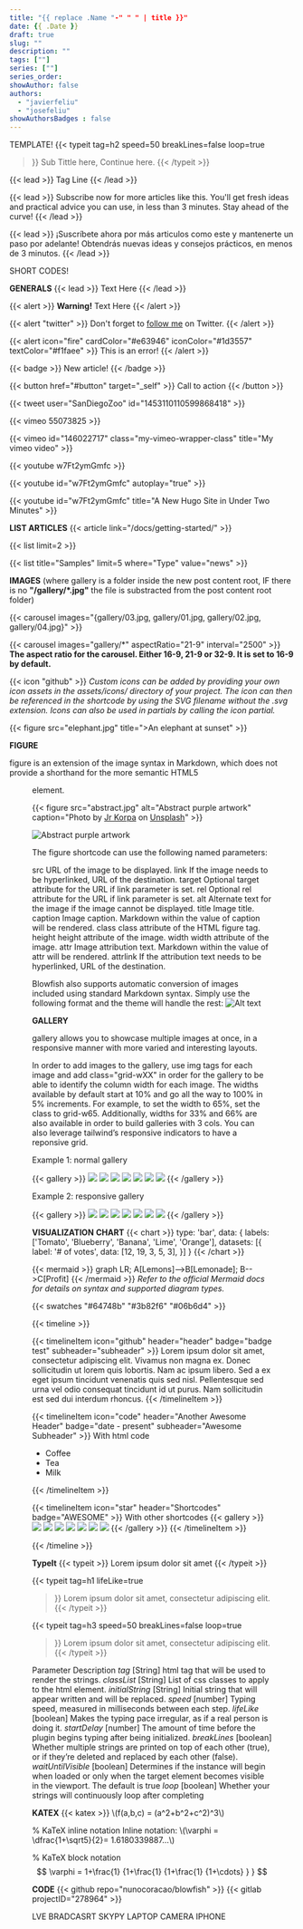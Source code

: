 ```yaml
---
title: "{{ replace .Name "-" " " | title }}"
date: {{ .Date }}
draft: true
slug: ""
description: ""
tags: [""]
series: [""]
series_order:
showAuthor: false
authors:
  - "javierfeliu"
  - "josefeliu"
showAuthorsBadges : false  
---
```

TEMPLATE!
 {{< typeit 
  tag=h2
  speed=50
  breakLines=false
  loop=true
>}}
Sub Tittle here,
Continue here. 
{{< /typeit >}}

{{< lead >}}
Tag Line
{{< /lead >}}


{{< lead >}}
Subscribe now for more articles like this. You'll get fresh ideas and practical advice you can use, in less than 3 minutes. Stay ahead of the curve!
{{< /lead >}}
<script async data-uid="99db4e9842" src="https://javier-feliu.ck.page/99db4e9842/index.js"></script>

{{< lead >}}
¡Suscríbete ahora por más articulos como este y mantenerte un paso por adelante! Obtendrás nuevas ideas y consejos prácticos, en menos de 3 minutos.
{{< /lead >}}
<script async data-uid="c675c53081" src="https://javier-feliu.ck.page/c675c53081/index.js"></script>

SHORT CODES!

**GENERALS**
{{< lead >}}
Text Here
{{< /lead >}}

{{< alert >}}
**Warning!** Text Here
{{< /alert >}}

{{< alert "twitter" >}}
Don't forget to [follow me](https://twitter.com/com/JavierFeliuH) on Twitter.
{{< /alert >}}

{{< alert icon="fire" cardColor="#e63946" iconColor="#1d3557" textColor="#f1faee" >}}
This is an error!
{{< /alert >}}

{{< badge >}}
New article!
{{< /badge >}}

{{< button href="#button" target="_self" >}}
Call to action
{{< /button >}}

{{< tweet user="SanDiegoZoo" id="1453110110599868418" >}}

{{< vimeo 55073825 >}}

{{< vimeo id="146022717" class="my-vimeo-wrapper-class" title="My vimeo video" >}}

{{< youtube w7Ft2ymGmfc >}}

{{< youtube id="w7Ft2ymGmfc" autoplay="true" >}}

{{< youtube id="w7Ft2ymGmfc" title="A New Hugo Site in Under Two Minutes" >}}

**LIST ARTICLES**
{{< article link="/docs/getting-started/" >}}

{{< list limit=2 >}}

{{< list title="Samples" limit=5 where="Type" value="news" >}}


**IMAGES** (where gallery is a folder inside the new post content root, IF there is no **"/gallery/*.jpg"** the file is substracted from the post content root folder)

{{< carousel images="{gallery/03.jpg, gallery/01.jpg, gallery/02.jpg, gallery/04.jpg}" >}}

{{< carousel images="gallery/*" aspectRatio="21-9" interval="2500" >}}
**The aspect ratio for the carousel. Either 16-9, 21-9 or 32-9. It is set to 16-9 by default.**

{{< icon "github" >}}
*Custom icons can be added by providing your own icon assets in the assets/icons/ directory of your project. The icon can then be referenced in the shortcode by using the SVG filename without the .svg extension.
Icons can also be used in partials by calling the icon partial.*

{{< figure src="elephant.jpg" title=">An elephant at sunset" >}}

**FIGURE**
 
figure is an extension of the image syntax in Markdown, which does not provide a shorthand for the more semantic HTML5 
<figure> element.

{{< figure
    src="abstract.jpg"
    alt="Abstract purple artwork"
    caption="Photo by [Jr Korpa](https://unsplash.com/@jrkorpa) on [Unsplash](https://unsplash.com/)"
    >}}

<!-- OR -->

![Abstract purple artwork](abstract.jpg "Photo by [Jr Korpa](https://unsplash.com/@jrkorpa) on [Unsplash](https://unsplash.com/)")


The figure shortcode can use the following named parameters:

src
URL of the image to be displayed.
link
If the image needs to be hyperlinked, URL of the destination.
target
Optional target attribute for the URL if link parameter is set.
rel
Optional rel attribute for the URL if link parameter is set.
alt
Alternate text for the image if the image cannot be displayed.
title
Image title.
caption
Image caption. Markdown within the value of caption will be rendered.
class
class attribute of the HTML figure tag.
height
height attribute of the image.
width
width attribute of the image.
attr
Image attribution text. Markdown within the value of attr will be rendered.
attrlink
If the attribution text needs to be hyperlinked, URL of the destination.


Blowfish also supports automatic conversion of images included using standard Markdown syntax. Simply use the following format and the theme will handle the rest:
![Alt text](image.jpg "Image caption")

**GALLERY**

gallery allows you to showcase multiple images at once, in a responsive manner with more varied and interesting layouts.

In order to add images to the gallery, use img tags for each image and add class="grid-wXX" in order for the gallery to be able to identify the column width for each image. The widths available by default start at 10% and go all the way to 100% in 5% increments. For example, to set the width to 65%, set the class to grid-w65. Additionally, widths for 33% and 66% are also available in order to build galleries with 3 cols. You can also leverage tailwind’s responsive indicators to have a reponsive grid.

Example 1: normal gallery

{{< gallery >}}
  <img src="gallery/01.jpg" class="grid-w33" />
  <img src="gallery/02.jpg" class="grid-w33" />
  <img src="gallery/03.jpg" class="grid-w33" />
  <img src="gallery/04.jpg" class="grid-w33" />
  <img src="gallery/05.jpg" class="grid-w33" />
  <img src="gallery/06.jpg" class="grid-w33" />
  <img src="gallery/07.jpg" class="grid-w33" />
{{< /gallery >}}

Example 2: responsive gallery

{{< gallery >}}
  <img src="gallery/01.jpg" class="grid-w50 md:grid-w33 xl:grid-w25" />
  <img src="gallery/02.jpg" class="grid-w50 md:grid-w33 xl:grid-w25" />
  <img src="gallery/03.jpg" class="grid-w50 md:grid-w33 xl:grid-w25" />
  <img src="gallery/04.jpg" class="grid-w50 md:grid-w33 xl:grid-w25" />
  <img src="gallery/05.jpg" class="grid-w50 md:grid-w33 xl:grid-w25" />
  <img src="gallery/06.jpg" class="grid-w50 md:grid-w33 xl:grid-w25" />
  <img src="gallery/07.jpg" class="grid-w50 md:grid-w33 xl:grid-w25" />
{{< /gallery >}}





**VISUALIZATION**
**CHART**
{{< chart >}}
type: 'bar',
data: {
  labels: ['Tomato', 'Blueberry', 'Banana', 'Lime', 'Orange'],
  datasets: [{
    label: '# of votes',
    data: [12, 19, 3, 5, 3],
  }]
}
{{< /chart >}}

{{< mermaid >}}
graph LR;
A[Lemons]-->B[Lemonade];
B-->C[Profit]
{{< /mermaid >}}
*Refer to the official Mermaid docs for details on syntax and supported diagram types.*

{{< swatches "#64748b" "#3b82f6" "#06b6d4" >}}

{{< timeline >}}

{{< timelineItem icon="github" header="header" badge="badge test" subheader="subheader" >}}
Lorem ipsum dolor sit amet, consectetur adipiscing elit. Vivamus non magna ex. Donec sollicitudin ut lorem quis lobortis. Nam ac ipsum libero. Sed a ex eget ipsum tincidunt venenatis quis sed nisl. Pellentesque sed urna vel odio consequat tincidunt id ut purus. Nam sollicitudin est sed dui interdum rhoncus. 
{{< /timelineItem >}}


{{< timelineItem icon="code" header="Another Awesome Header" badge="date - present" subheader="Awesome Subheader" >}}
With html code
<ul>
  <li>Coffee</li>
  <li>Tea</li>
  <li>Milk</li>
</ul>
{{< /timelineItem >}}

{{< timelineItem icon="star" header="Shortcodes" badge="AWESOME" >}}
With other shortcodes
{{< gallery >}}
  <img src="gallery/01.jpg" class="grid-w33" />
  <img src="gallery/02.jpg" class="grid-w33" />
  <img src="gallery/03.jpg" class="grid-w33" />
  <img src="gallery/04.jpg" class="grid-w33" />
  <img src="gallery/05.jpg" class="grid-w33" />
  <img src="gallery/06.jpg" class="grid-w33" />
  <img src="gallery/07.jpg" class="grid-w33" />
{{< /gallery >}}
{{< /timelineItem >}}

{{< /timeline >}}

**TypeIt**
{{< typeit >}}
Lorem ipsum dolor sit amet 
{{< /typeit >}}

{{< typeit 
  tag=h1
  lifeLike=true
>}}
Lorem ipsum dolor sit amet, 
consectetur adipiscing elit. 
{{< /typeit >}}

{{< typeit 
  tag=h3
  speed=50
  breakLines=false
  loop=true
>}}
Lorem ipsum dolor sit amet, 
consectetur adipiscing elit. 
{{< /typeit >}}

Parameter	Description
*tag*	[String] html tag that will be used to render the strings.
*classList*	[String] List of css classes to apply to the html element.
*initialString*	[String] Initial string that will appear written and will be replaced.
*speed*	[number] Typing speed, measured in milliseconds between each step.
*lifeLike*	[boolean] Makes the typing pace irregular, as if a real person is doing it.
*startDelay*	[number] The amount of time before the plugin begins typing after being initialized.
*breakLines*	[boolean] Whether multiple strings are printed on top of each other (true), or if they’re deleted and replaced by each other (false).
*waitUntilVisible*	[boolean] Determines if the instance will begin when loaded or only when the target element becomes visible in the viewport. The default is true
*loop*	[boolean] Whether your strings will continuously loop after completing

**KATEX**
{{< katex >}}
\\(f(a,b,c) = (a^2+b^2+c^2)^3\\)

% KaTeX inline notation
Inline notation: \\(\varphi = \dfrac{1+\sqrt5}{2}= 1.6180339887…\\)

% KaTeX block notation
$$
 \varphi = 1+\frac{1} {1+\frac{1} {1+\frac{1} {1+\cdots} } }
$$

**CODE**
{{< github repo="nunocoracao/blowfish" >}}
{{< gitlab projectID="278964" >}}



LVE BRADCASRT SKYPY
LAPTOP
CAMERA
IPHONE


